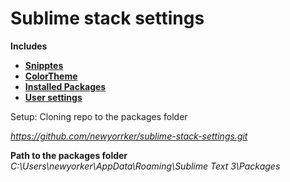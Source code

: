 # Sublime stack settings

**Includes**

* <a href="/User/Snippets">**Snipptes**</a>
* <a href="/Colorsublime%20-%20Themes/Another_Kolor_Dark.tmTheme">**ColorTheme**</a>
* <a href="/User/Package%20Control.sublime-settings">**Installed Packages**</a>
* <a href="/User/Preferences.sublime-settings">**User settings**</a>

Setup: Cloning repo to the packages folder

_https://github.com/newyorrker/sublime-stack-settings.git_  
  
**Path to the packages folder**  _C:\Users\newyorker\AppData\Roaming\Sublime Text 3\Packages_
